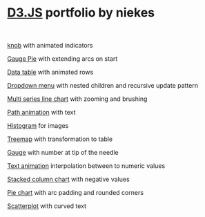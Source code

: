 # [D3.JS][1] portfolio by niekes

<br>

[knob][15] with animated indicators

[Gauge Pie][14] with extending arcs on start

[Data table][13] with animated rows

[Dropdown menu][12] with nested children and recursive update pattern

[Multi series line chart][11] with zooming and brushing

[Path animation][10] with text

[Histogram][9] for images

[Treemap][8] with transformation to table

[Gauge][7] with number at tip of the needle

[Text animation][6] interpolation between to numeric values

[Stacked column chart][5] with negative values

[Pie chart][4] with arc padding and rounded corners

[Scatterplot][3] with curved text

[1]: https://d3js.org/
[2]: https://niekes.github.io/d3/#/
[3]: https://niekes.github.io/d3/#/scatterplot
[4]: https://niekes.github.io/d3/#/piechart
[5]: https://niekes.github.io/d3/#/stackedcolumnchart
[6]: https://niekes.github.io/d3/#/textanimation
[7]: https://niekes.github.io/d3/#/gauge
[8]: https://niekes.github.io/d3/#/treemap
[9]: https://niekes.github.io/d3/#/histogram
[10]: https://niekes.github.io/d3/#/pathanimation
[11]: https://niekes.github.io/d3/#/linechart
[12]: https://niekes.github.io/d3/#/dropdown
[13]: https://niekes.github.io/d3/#/datatable
[14]: https://niekes.github.io/d3/#/gaugepie
[15]: https://niekes.github.io/d3/#/knob
